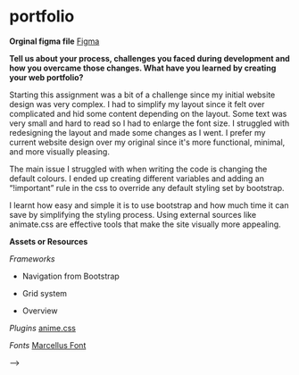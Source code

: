 # portfolio

**Orginal figma file**
[Figma](https://www.figma.com/file/IplAWdVQnki4mxwWig6UKL/High-Fidelity-Wireframes?type=design&node-id=0%3A1&mode=design&t=iqs1CrEyx1L6RX1e-1)

**Tell us about your process, challenges you faced during development and how you overcame those changes. What have you learned by creating your web portfolio?**

Starting this assignment was a bit of a challenge since my initial website design was very complex. I had to simplify my layout since it felt over complicated and hid some content depending on the layout. Some text was very small and hard to read so I had to enlarge the font size. I struggled with redesigning the layout and made some changes as I went. I prefer my current website design over my original since it's more functional, minimal, and more visually pleasing.

The main issue I struggled with when writing the code is changing the default colours. I ended up creating different variables and adding an “!important” rule in the css to override any default styling set by bootstrap. 

I learnt how easy and simple it is to use bootstrap and how much time it can save by simplifying the styling process. Using external sources like animate.css are effective tools that make the site visually more appealing.



**Assets or Resources**

 *Frameworks*

- Navigation from Bootstrap

<!--
 <nav class="navbar navbar-expand-lg bg-body-tertiary">
  <div class="container-fluid">
    <a class="navbar-brand" href="#">Navbar</a>
    <button class="navbar-toggler" type="button" data-bs-toggle="collapse" data-bs-target="#navbarNav" aria-controls="navbarNav" aria-expanded="false" aria-label="Toggle navigation">
      <span class="navbar-toggler-icon"></span>
    </button>
    <div class="collapse navbar-collapse" id="navbarNav">
      <ul class="navbar-nav">
        <li class="nav-item">
          <a class="nav-link active" aria-current="page" href="#">Home</a>
        </li>
        <li class="nav-item">
          <a class="nav-link" href="#">Features</a>
        </li>
        <li class="nav-item">
          <a class="nav-link" href="#">Pricing</a>
        </li>
        <li class="nav-item">
          <a class="nav-link disabled" aria-disabled="true">Disabled</a>
        </li>
      </ul>
    </div>
  </div>
</nav>
-->

- Grid system

<!--
<div class="container text-center">
  <div class="row">
    <div class="col">
      Column
    </div>
    <div class="col">
      Column
    </div>
    <div class="col">
      Column
    </div>
  </div>
</div>
 -->

 - Overview

 <!-- 
 <form>
  <div class="mb-3">
    <label for="exampleInputEmail1" class="form-label">Email address</label>
    <input type="email" class="form-control" id="exampleInputEmail1" aria-describedby="emailHelp">
    <div id="emailHelp" class="form-text">We'll never share your email with anyone else.</div>
  </div>
  <div class="mb-3">
    <label for="exampleInputPassword1" class="form-label">Password</label>
    <input type="password" class="form-control" id="exampleInputPassword1">
  </div>
  <div class="mb-3 form-check">
    <input type="checkbox" class="form-check-input" id="exampleCheck1">
    <label class="form-check-label" for="exampleCheck1">Check me out</label>
  </div>
  <button type="submit" class="btn btn-primary">Submit</button>
</form>
 -->
 
 *Plugins*
 [anime.css](https://animate.style/)
 
 *Fonts*
[Marcellus Font](https://fonts.google.com/specimen/Marcellus)
 
  -->